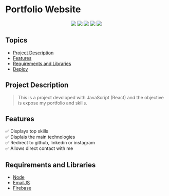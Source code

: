 # Portfolio Website

<p align="center">
  <img src="https://img.shields.io/static/v1?label=react&message=framework&color=blue&style=for-the-badge&logo=react"/>
  <img src="https://img.shields.io/static/v1?label=JavaScript&message=Main Technology&color=blue&style=for-the-badge&logo=javascript"/>
  <img src="https://img.shields.io/static/v1?label=Github&message=Deploy&color=blue&style=for-the-badge&logo=github"/>
  <img src="https://img.shields.io/static/v1?label=license&message=MIT&color=green&style=for-the-badge"/>
  <img src="https://img.shields.io/static/v1?label=status&message=done&color=brightgreen&style=for-the-badge"/>
<p>

## Topics
- [Project Description](#project-description)
- [Features](#features)
- [Requirements and Libraries](#requirements-and-libraries)
- [Deploy](https://muriedu.github.io/Portfolio/)
  
## Project Description

> This is a project devoloped with JavaScript (React) and the objective is expose my portfolio and skills.
  
## Features
:white_check_mark: Displays top skills  
:white_check_mark: Displais the main technologies  
:white_check_mark: Redirect to github, linkedin or instagram  
:white_check_mark: Allows direct contact with me
  
## Requirements and Libraries
- [Node](https://nodejs.org/en/)
- [EmailJS](https://www.emailjs.com/)
- [Firebase](https://firebase.google.com/)
